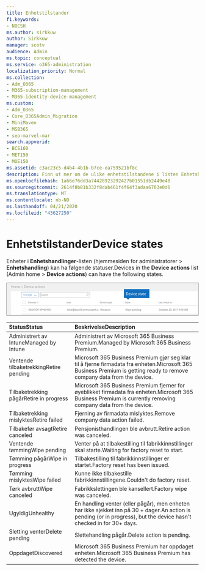 ```yaml
---
title: Enhetstilstander
f1.keywords:
- NOCSH
ms.author: sirkkuw
author: Sirkkuw
manager: scotv
audience: Admin
ms.topic: conceptual
ms.service: o365-administration
localization_priority: Normal
ms.collection:
- Adm_O365
- M365-subscription-management
- M365-identity-device-management
ms.custom:
- Adm_O365
- Core_O365Admin_Migration
- MiniMaven
- MSB365
- seo-marvel-mar
search.appverid:
- BCS160
- MET150
- MOE150
ms.assetid: c3ac23c5-d4b4-4b1b-b7ce-ea759521bf8c
description: Finn ut mer om de ulike enhetstilstandene i listen Enhetshandlinger i Administratorhjem i Microsoft 365 for bedrifter.
ms.openlocfilehash: 1a66e76dd3a74428923292427b01551db2449e48
ms.sourcegitcommit: 2614f8b81b332f8dab461f4f64f3adaa6703e0d6
ms.translationtype: MT
ms.contentlocale: nb-NO
ms.lasthandoff: 04/21/2020
ms.locfileid: "43627250"
---
```

# <a name="device-states"></a><span data-ttu-id="ca093-103">Enhetstilstander</span><span class="sxs-lookup"><span data-stu-id="ca093-103">Device states</span></span>

<span data-ttu-id="ca093-104">Enheter i **Enhetshandlinger**-listen (hjemmesiden for administratorer \> **Enhetshandling**) kan ha følgende statuser.</span><span class="sxs-lookup"><span data-stu-id="ca093-104">Devices in the **Device actions** list (Admin home \> **Device actions**) can have the following states.</span></span>
  
![In the Device actions list, you can see the Devices states.](../media/a621c47e-45d9-4e1a-beb9-c03254d40c1d.png)
  
|<span data-ttu-id="ca093-106">**Status**</span><span class="sxs-lookup"><span data-stu-id="ca093-106">**Status**</span></span>|<span data-ttu-id="ca093-107">**Beskrivelse**</span><span class="sxs-lookup"><span data-stu-id="ca093-107">**Description**</span></span>|
|:-----|:-----|
|<span data-ttu-id="ca093-108">Administrert av Intune</span><span class="sxs-lookup"><span data-stu-id="ca093-108">Managed by Intune</span></span>  <br/> |<span data-ttu-id="ca093-109">Administrert av Microsoft 365 Business Premium.</span><span class="sxs-lookup"><span data-stu-id="ca093-109">Managed by Microsoft 365 Business Premium.</span></span>  <br/> |
|<span data-ttu-id="ca093-110">Ventende tilbaketrekking</span><span class="sxs-lookup"><span data-stu-id="ca093-110">Retire pending</span></span>  <br/> |<span data-ttu-id="ca093-111">Microsoft 365 Business Premium gjør seg klar til å fjerne firmadata fra enheten.</span><span class="sxs-lookup"><span data-stu-id="ca093-111">Microsoft 365 Business Premium is getting ready to remove company data from the device.</span></span>  <br/> |
|<span data-ttu-id="ca093-112">Tilbaketrekking pågår</span><span class="sxs-lookup"><span data-stu-id="ca093-112">Retire in progress</span></span>  <br/> |<span data-ttu-id="ca093-113">Microsoft 365 Business Premium fjerner for øyeblikket firmadata fra enheten.</span><span class="sxs-lookup"><span data-stu-id="ca093-113">Microsoft 365 Business Premium is currently removing company data from the device.</span></span>  <br/> |
|<span data-ttu-id="ca093-114">Tilbaketrekking mislyktes</span><span class="sxs-lookup"><span data-stu-id="ca093-114">Retire failed</span></span>  <br/> | <span data-ttu-id="ca093-115">Fjerning av firmadata mislyktes.</span><span class="sxs-lookup"><span data-stu-id="ca093-115">Remove company data action failed.</span></span>  <br/> |
|<span data-ttu-id="ca093-116">Tilbakefør avsagt</span><span class="sxs-lookup"><span data-stu-id="ca093-116">Retire canceled</span></span>  <br/> |<span data-ttu-id="ca093-117">Pensjonisthandlingen ble avbrutt.</span><span class="sxs-lookup"><span data-stu-id="ca093-117">Retire action was canceled.</span></span>  <br/> |
|<span data-ttu-id="ca093-118">Ventende tømming</span><span class="sxs-lookup"><span data-stu-id="ca093-118">Wipe pending</span></span>  <br/> |<span data-ttu-id="ca093-119">Venter på at tilbakestilling til fabrikkinnstillinger skal starte.</span><span class="sxs-lookup"><span data-stu-id="ca093-119">Waiting for factory reset to start.</span></span>  <br/> |
|<span data-ttu-id="ca093-120">Tømming pågår</span><span class="sxs-lookup"><span data-stu-id="ca093-120">Wipe in progress</span></span>  <br/> |<span data-ttu-id="ca093-121">Tilbakestilling til fabrikkinnstillinger er startet.</span><span class="sxs-lookup"><span data-stu-id="ca093-121">Factory reset has been issued.</span></span>  <br/> |
|<span data-ttu-id="ca093-122">Tømming mislyktes</span><span class="sxs-lookup"><span data-stu-id="ca093-122">Wipe failed</span></span>  <br/> |<span data-ttu-id="ca093-123">Kunne ikke tilbakestille fabrikkinnstillingene.</span><span class="sxs-lookup"><span data-stu-id="ca093-123">Couldn't do factory reset.</span></span>  <br/> |
|<span data-ttu-id="ca093-124">Tørk avbrutt</span><span class="sxs-lookup"><span data-stu-id="ca093-124">Wipe canceled</span></span>  <br/> |<span data-ttu-id="ca093-125">Fabrikkslettingen ble kansellert.</span><span class="sxs-lookup"><span data-stu-id="ca093-125">Factory wipe was canceled.</span></span>  <br/> |
|<span data-ttu-id="ca093-126">Ugyldig</span><span class="sxs-lookup"><span data-stu-id="ca093-126">Unhealthy</span></span>  <br/> |<span data-ttu-id="ca093-127">En handling venter (eller pågår), men enheten har ikke sjekket inn på 30 + dager.</span><span class="sxs-lookup"><span data-stu-id="ca093-127">An action is pending (or in progress), but the device hasn't checked in for 30+ days.</span></span>  <br/> |
|<span data-ttu-id="ca093-128">Sletting venter</span><span class="sxs-lookup"><span data-stu-id="ca093-128">Delete pending</span></span>  <br/> |<span data-ttu-id="ca093-129">Slettehandling pågår.</span><span class="sxs-lookup"><span data-stu-id="ca093-129">Delete action is pending.</span></span>  <br/> |
|<span data-ttu-id="ca093-130">Oppdaget</span><span class="sxs-lookup"><span data-stu-id="ca093-130">Discovered</span></span>  <br/> |<span data-ttu-id="ca093-131">Microsoft 365 Business Premium har oppdaget enheten.</span><span class="sxs-lookup"><span data-stu-id="ca093-131">Microsoft 365 Business Premium has detected the device.</span></span>  <br/> |
   
